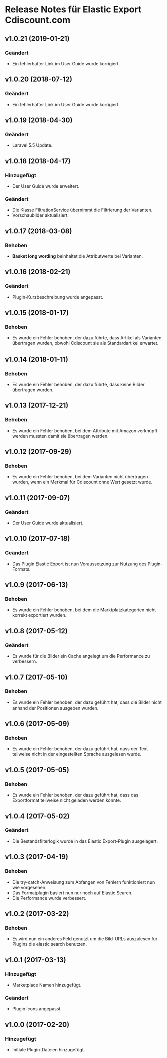 # Release Notes für Elastic Export Cdiscount.com

## v1.0.21 (2019-01-21)

### Geändert
- Ein fehlerhafter Link im User Guide wurde korrigiert.

## v1.0.20 (2018-07-12)

### Geändert
- Ein fehlerhafter Link im User Guide wurde korrigiert.

## v1.0.19 (2018-04-30)

### Geändert
- Laravel 5.5 Update.

## v1.0.18 (2018-04-17)

### Hinzugefügt
- Der User Guide wurde erweitert.

### Geändert
- Die Klasse FiltrationService übernimmt die Filtrierung der Varianten.
- Vorschaubilder aktualisiert.

## v1.0.17 (2018-03-08)

### Behoben
- **Basket long wording** beinhaltet die Attributwerte bei Varianten.

## v1.0.16 (2018-02-21)

### Geändert
- Plugin-Kurzbeschreibung wurde angepasst.

## v1.0.15 (2018-01-17)

### Behoben
- Es wurde ein Fehler behoben, der dazu führte, dass Artikel als Varianten übertragen wurden, obwohl Cdiscount sie als Standardartikel erwartet.

## v1.0.14 (2018-01-11)

### Behoben
- Es wurde ein Fehler behoben, der dazu führte, dass keine Bilder übertragen wurden.

## v1.0.13 (2017-12-21)

### Behoben
- Es wurde ein Fehler behoben, bei dem Attribute mit Amazon verknüpft werden mussten damit sie übertragen werden.

## v1.0.12 (2017-09-29)

### Behoben
- Es wurde ein Fehler behoben, bei dem Varianten nicht übertragen wurden, wenn ein Merkmal für Cdiscount ohne Wert gesetzt wurde.

## v1.0.11 (2017-09-07)

### Geändert
- Der User Guide wurde aktualisiert.

## v1.0.10 (2017-07-18)

### Geändert
- Das Plugin Elastic Export ist nun Voraussetzung zur Nutzung des Plugin-Formats.

## v1.0.9 (2017-06-13)

### Behoben
- Es wurde ein Fehler behoben, bei dem die Marktplatzkategorien nicht korrekt exportiert wurden.

## v1.0.8 (2017-05-12)

### Geändert
- Es wurde für die Bilder ein Cache angelegt um die Performance zu verbessern.

## v1.0.7 (2017-05-10)

### Behoben
- Es wurde ein Fehler behoben, der dazu geführt hat, dass die Bilder nicht anhand der Positionen ausgeben wurden.

## v1.0.6 (2017-05-09)

### Behoben
- Es wurde ein Fehler behoben, der dazu geführt hat, dass der Text teilweise nicht in der eingestellten Sprache ausgelesen wurde.

## v1.0.5 (2017-05-05)

### Behoben
- Es wurde ein Fehler behoben, der dazu geführt hat, dass das Exportformat teilweise nicht geladen werden konnte.

## v1.0.4 (2017-05-02)

### Geändert
- Die Bestandsfilterlogik wurde in das Elastic Export-Plugin ausgelagert.

## v1.0.3 (2017-04-19)

### Behoben
- Die try-catch-Anweisung zum Abfangen von Fehlern funktioniert nun wie vorgesehen.
- Das Formatplugin basiert nun nur noch auf Elastic Search.
- Die Performance wurde verbessert.

## v1.0.2 (2017-03-22)

### Behoben
- Es wird nun ein anderes Feld genutzt um die Bild-URLs auszulesen für Plugins die elastic search benutzen.

## v1.0.1 (2017-03-13)

### Hinzugefügt
- Marketplace Namen hinzugefügt.

### Geändert
- Plugin Icons angepasst.

## v1.0.0 (2017-02-20)

### Hinzugefügt
- Initiale Plugin-Dateien hinzugefügt.
